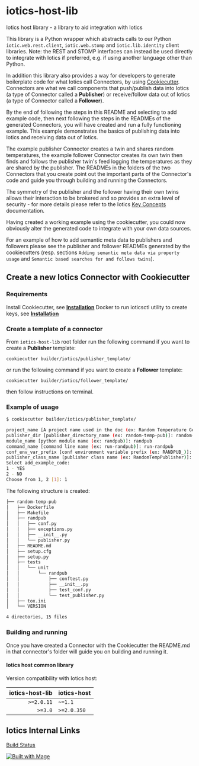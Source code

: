 # iotics-host-lib

Iotics host library - a library to aid integration with Iotics

This library is a Python wrapper which abstracts calls to our Python `iotic.web.rest.client`, `iotic.web.stomp` and `iotic.lib.identity` client libraries. Note: the REST and STOMP interfaces can instead be used directly to integrate with Iotics if preferred, e.g. if using another language other than Python.


In addition this library also provides a way for developers to generate boilerplate code for what Iotics call Connectors, by using [Cookiecutter](https://cookiecutter.readthedocs.io/en/latest/README.html). Connectors are what we call components that push/publish data into Iotics (a type of Connector called a __Publisher__) or receive/follow data out of Iotics (a type of Connector called a __Follower__).

By the end of following the steps in this README and selecting to add example code, then next following the steps in the READMEs of the generated Connectors, you will have created and run a fully functioning example. This example demonstrates the basics of publishing data into Iotics and receiving data out of Iotics.

The example publisher Connector creates a twin and shares random temperatures, the example follower Connector creates its own twin then finds and follows the publisher twin's feed logging the temperatures as they are shared by the publisher. The READMEs in the folders of the two Connectors that you create point out the important parts of the Connector's code and guide you through building and running the Connectors.

The symmetry of the publisher and the follower having their own twins allows their interaction to be brokered and so provides an extra level of security - for more details please refer to the Iotics [Key Concepts](https://docs.iotics.com/docs/key-concepts#brokered-interactions) documentation.

Having created a working example using the cookiecutter, you could now obviously alter the generated code to integrate with your own data sources.

For an example of how to add semantic meta data to publishers and followers please see the publisher and follower READMEs 
generated by the cookiecutters (resp. sections `Adding semantic meta data via property usage` and `Semantic based searches for and follows twins`).

## Create a new Iotics Connector with Cookiecutter

### Requirements

Install Cookiecutter, see [__Installation__](https://cookiecutter.readthedocs.io/en/latest/installation.html)
Docker to run ioticsctl utility to create keys, see [__Installation__](https://docs.docker.com/get-docker/)


### Create a template of a connector

From `iotics-host-lib` root folder run the following command if you want to create a __Publisher__ template:

```shell
cookiecutter builder/iotics/publisher_template/
```

or run the following command if you want to create a __Follower__ template:

```shell
cookiecutter builder/iotics/follower_template/
```

then follow instructions on terminal.

### Example of usage

```bash
$ cookiecutter builder/iotics/publisher_template/

project_name [A project name used in the doc (ex: Random Temperature Generator)]: Random Temperature Generator
publisher_dir [publisher_directory_name (ex: random-temp-pub)]: random-temp-pub
module_name [python module name (ex: randpub)]: randpub
command_name [command line name (ex: run-randpub)]: run-randpub
conf_env_var_prefix [conf environment variable prefix (ex: RANDPUB_)]: RANDPUB_
publisher_class_name [publisher class name (ex: RandomTempPublisher)]: RandomTempPublisher
Select add_example_code:
1 - YES
2 - NO
Choose from 1, 2 [1]: 1
```
The following structure is created:

```bash
├── random-temp-pub
│   ├── Dockerfile
│   ├── Makefile
│   ├── randpub
│   │   ├── conf.py
│   │   ├── exceptions.py
│   │   ├── __init__.py
│   │   └── publisher.py
│   ├── README.md
│   ├── setup.cfg
│   ├── setup.py
│   ├── tests
│   │   └── unit
│   │       └── randpub
│   │           ├── conftest.py
│   │           ├── __init__.py
│   │           ├── test_conf.py
│   │           └── test_publisher.py
│   ├── tox.ini
│   └── VERSION

4 directories, 15 files
```


### Building and running

Once you have created a Connector with the Cookiecutter the README.md in that connector's folder will guide you on building and running it.


#### Iotics host common library
Version compatibility with Iotics host:

| iotics-host-lib | iotics-host |
| ---: | --- |
| `>=2.0.11` | `~=1.1` |
| `>=3.0` | `>=2.0.350` |


## Iotics Internal Links

[Build Status](https://build.cor.corp.iotic/go/pipeline/activity/iotics-host-lib)

[![Built with Mage](https://magefile.org/badge.svg)](https://magefile.org)

